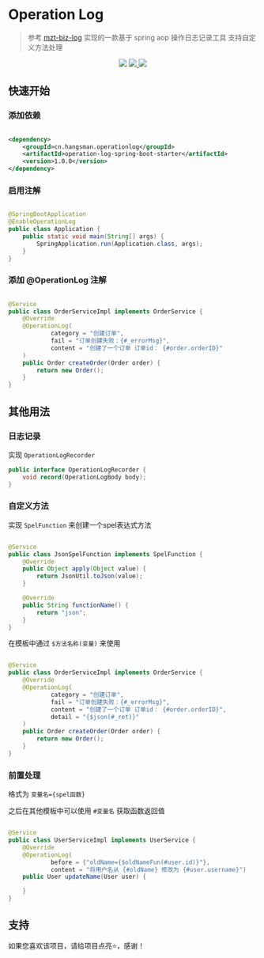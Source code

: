 # Operation Log

> 参考 [mzt-biz-log](https://github.com/mouzt/mzt-biz-log) 实现的一款基于 spring aop 操作日志记录工具 支持自定义方法处理

<p align="center">
<img src="https://maven-badges.herokuapp.com/maven-central/cn.hangsman.operationlog/operation-log/badge.svg" />
<a target="_blank" href="https://github.com/hangsman/operation-log/blob/master/LICENSE">
    <img src="https://img.shields.io/apm/l/vim-mode.svg?color=yellow" />
</a>
<img src="https://img.shields.io/badge/JDK-1.8+-green" />
</p>

## 快速开始

### 添加依赖

```xml

<dependency>
    <groupId>cn.hangsman.operationlog</groupId>
    <artifactId>operation-log-spring-boot-starter</artifactId>
    <version>1.0.0</version>
</dependency>
```

### 启用注解

```java

@SpringBootApplication
@EnableOperationLog
public class Application {
    public static void main(String[] args) {
        SpringApplication.run(Application.class, args);
    }
}
```

### 添加 @OperationLog 注解

```java

@Service
public class OrderServiceImpl implements OrderService {
    @Override
    @OperationLog(
            category = "创建订单",
            fail = "订单创建失败：{#_errorMsg}",
            content = "创建了一个订单 订单id： {#order.orderID}"
    )
    public Order createOrder(Order order) {
        return new Order();
    }
}
```

## 其他用法

### 日志记录

实现 `OperationLogRecorder`

```java
public interface OperationLogRecorder {
    void record(OperationLogBody body);
}
```

### 自定义方法

实现 `SpelFunction` 来创建一个spel表达式方法

```java

@Service
public class JsonSpelFunction implements SpelFunction {
    @Override
    public Object apply(Object value) {
        return JsonUtil.toJson(value);
    }

    @Override
    public String functionName() {
        return "json";
    }
}
```

在模板中通过 `$方法名称(变量)` 来使用

```java

@Service
public class OrderServiceImpl implements OrderService {
    @Override
    @OperationLog(
            category = "创建订单",
            fail = "订单创建失败：{#_errorMsg}",
            content = "创建了一个订单 订单id： {#order.orderID}",
            detail = "{$json(#_ret)}"
    )
    public Order createOrder(Order order) {
        return new Order();
    }
}
```

### 前置处理

格式为 `变量名={spel函数}`

之后在其他模板中可以使用 `#变量名` 获取函数返回值

```java

@Service
public class UserServiceImpl implements UserService {
    @Override
    @OperationLog(
            before = {"oldName={$oldNameFun(#user.id)}"},
            content = "将用户名从 {#oldName} 修改为 {#user.username}")
    public User updateName(User user) {

    }
}
```

## 支持

如果您喜欢该项目，请给项目点亮⭐️，感谢！
